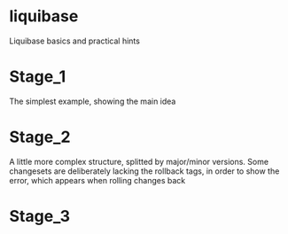 # liquibase
Liquibase basics and practical hints

# Stage_1
The simplest example, showing the main idea

# Stage_2
A little more complex structure, splitted by major/minor versions.
Some changesets are deliberately lacking the rollback tags, in order to show the error, which appears when rolling changes back

# Stage_3
